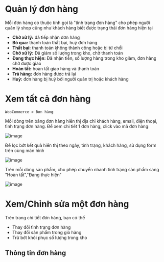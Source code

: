 # Quản lý đơn hàng
Mỗi đơn hàng có thuộc tính gọi là "tình trạng đơn hàng" cho phép người quản lý shop cũng như khách hàng biết được trạng thái đơn hàng hiện tại


   * **Chờ xử lý:** đã tiếp nhận đơn hàng
   * **Bỏ qua:** thanh toán thất bại, huỷ đơn hàng
   * **Thất bại:** thanh toán không thành công hoặc bị từ chối
   * **Chờ xử lý:** Đã giảm số lượng trong kho, chờ thanh toán
   * **Đang thực hiện:** Đã nhận tiền, số lượng hàng trong kho giảm, đơn hàng chờ được giao
   * **Hoàn tất:** hoàn tất giao hàng và thanh toán 
   * **Trả hàng:** đơn hàng được trả lại
   * **Huỷ:** đơn hàng bị huỷ bởi người quản trị hoặc khách hàng

# Xem tất cả đơn hàng

```
WooCommerce > Đơn hàng 
```

Mỗi dòng trên bảng đơn hàng hiển thị địa chỉ khách hàng, email, điện thoại, tình trạng đơn hàng. Để xem chi tiết 1 đơn hàng, click vào mã đơn hàng

![image](http://i429.photobucket.com/albums/qq12/liu_zango_ne/Huong-dan-quan-tri/managing-orders-1.png)

Để lọc bớt kết quả hiển thị theo ngày, tình trạng, khách hàng, sử dụng form trên cùng màn hình

![image](http://i429.photobucket.com/albums/qq12/liu_zango_ne/Huong-dan-quan-tri/managing-orders-3-550x34.png)

Trên mỗi dòng sản phẩm, cho phép chuyển nhanh tình trạng sản phẩm sang "Hoàn tất","Đang thực hiện"

![image](http://i429.photobucket.com/albums/qq12/liu_zango_ne/Huong-dan-quan-tri/managing-orders-2.png)

# Xem/Chỉnh sửa một đơn hàng 

Trên trang chi tiết đơn hàng, bạn có thể
* Thay đổi tình trạng đơn hàng
* Thay đổi sản phẩm trong giỏ hàng
* Trừ bớt khôi phục số lượng trong kho

## Thông tin đơn hàng

